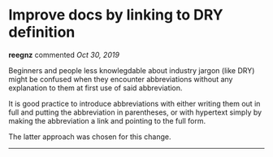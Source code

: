 # Improve docs by linking to DRY definition

**reegnz** commented *Oct 30, 2019*

Beginners and people less knowlegdable about industry jargon (like DRY)
might be confused when they encounter abbreviations without any
explanation to them at first use of said abbreviation.

It is good practice to introduce abbreviations with either writing them
out in full and putting the abbreviation in parentheses, or with
hypertext simply by making the abbreviation a link and pointing to the
full form.

The latter approach was chosen for this change.
<br />
***


